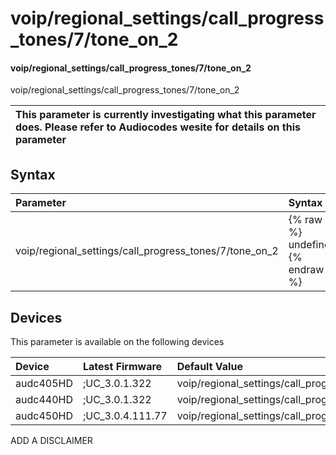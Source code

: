 ﻿---
description: voip/regional_settings/call_progress_tones/7/tone_on_2
search: false
---

# voip/regional_settings/call_progress_tones/7/tone_on_2

#### voip/regional_settings/call_progress_tones/7/tone_on_2

voip/regional_settings/call_progress_tones/7/tone_on_2


| This parameter is currently investigating what this parameter does. Please refer to Audiocodes wesite for details on this parameter | 
| :--- |

## Syntax
| Parameter | Syntax |
| :--- | :--- |
|voip/regional_settings/call_progress_tones/7/tone_on_2 | {% raw %} undefined {% endraw %}|

## Devices
This parameter is available on the following devices

| Device | Latest Firmware | Default Value |
|:---|:---|:---|
| audc405HD | ;UC_3.0.1.322 | voip/regional_settings/call_progress_tones/7/tone_on_2=0 
| audc440HD | ;UC_3.0.1.322 | voip/regional_settings/call_progress_tones/7/tone_on_2=0 
| audc450HD | ;UC_3.0.4.111.77 | voip/regional_settings/call_progress_tones/7/tone_on_2=0 

ADD A DISCLAIMER
